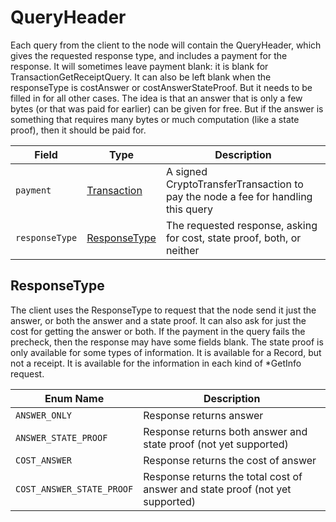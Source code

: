 # QueryHeader

Each query from the client to the node will contain the QueryHeader, which gives the requested response type, and includes a payment for the response. It will sometimes leave payment blank: it is blank for TransactionGetReceiptQuery. It can also be left blank when the responseType is costAnswer or costAnswerStateProof. But it needs to be filled in for all other cases. The idea is that an answer that is only a few bytes (or that was paid for earlier) can be given for free. But if the answer is something that requires many bytes or much computation (like a state proof), then it should be paid for.

| Field          | Type                                                     | Description                                                                      |
| -------------- | -------------------------------------------------------- | -------------------------------------------------------------------------------- |
| `payment`      | [Transaction](../cryptocurrency-accounts/transaction.md) | A signed CryptoTransferTransaction to pay the node a fee for handling this query |
| `responseType` | [ResponseType](queryheader.md#responsetype)              | The requested response, asking for cost, state proof, both, or neither           |

## ResponseType

The client uses the ResponseType to request that the node send it just the answer, or both the answer and a state proof. It can also ask for just the cost for getting the answer or both. If the payment in the query fails the precheck, then the response may have some fields blank. The state proof is only available for some types of information. It is available for a Record, but not a receipt. It is available for the information in each kind of \*GetInfo request.

| Enum Name                 | Description                                                                   |
| ------------------------- | ----------------------------------------------------------------------------- |
| `ANSWER_ONLY`             | Response returns answer                                                       |
| `ANSWER_STATE_PROOF`      | Response returns both answer and state proof (not yet supported)              |
| `COST_ANSWER`             | Response returns the cost of answer                                           |
| `COST_ANSWER_STATE_PROOF` | Response returns the total cost of answer and state proof (not yet supported) |
